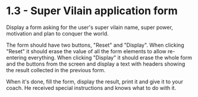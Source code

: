 # 1.3 - Super Vilain application form

Display a form asking for the user's super vilain name, super power, motivation and plan to conquer the world.

The form should have two buttons, "Reset" and "Display". When clicking "Reset" it should erase the value of all the form elements to allow re-entering everything. When clicking "Display" it should erase the whole form and the buttons from the screen and display a text with headers showing the result collected in the previous form.

When it's done, fill the form, display the result, print it and give it to your coach. He received special instructions and knows what to do with it.
